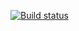 
[![Build status](https://ci.appveyor.com/api/projects/status/f6c4aqg8wdnpjcqq/branch/main?svg=true)](https://ci.appveyor.com/project/realzyryan/web-interfaces/branch/main)
